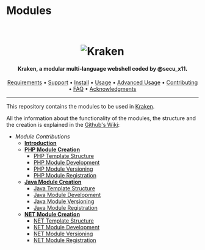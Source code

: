 # Modules

<h1 align="center">
  <br>
  <img src="https://raw.githubusercontent.com/kraken-ng/Kraken/main/static/kraken-logo-background.jpg" alt="Kraken">
</h1>

<h4 align="center">Kraken, a modular multi-language webshell coded by @secu_x11.</h4>

<p align="center">
  <a href="https://github.com/kraken-ng/Kraken/wiki/Getting-Started#requirements">Requirements</a> •
  <a href="https://github.com/kraken-ng/Kraken/wiki/Support">Support</a> •
  <a href="https://github.com/kraken-ng/Kraken/wiki/Getting-Started#installation">Install</a> •
  <a href="https://github.com/kraken-ng/Kraken/wiki/Getting-Started#usage">Usage</a> •
  <a href="https://github.com/kraken-ng/Kraken/wiki/Getting-Started#advanced-usage">Advanced Usage</a> •
  <a href="https://github.com/kraken-ng/Kraken/wiki/Contribute">Contributing</a> •
  <a href="https://github.com/kraken-ng/Kraken/wiki/FAQ-&-Troubleshooting">FAQ</a> •
  <a href="https://github.com/kraken-ng/Kraken/wiki/Acknowledgments-&-References">Acknowledgments</a>
</p>

---

This repository contains the modules to be used in [Kraken](https://github.com/kraken-ng/Kraken).

All the information about the functionality of the modules, the structure and the creation is explained in the [Github's Wiki]:

- *Module Contributions*
  - **[Introduction]**
  - **[PHP Module Creation]**
    - [PHP Template Structure]
    - [PHP Module Development]
    - [PHP Module Versioning]
    - [PHP Module Registration]
  - **[Java Module Creation]**
    - [Java Template Structure]
    - [Java Module Development]
    - [Java Module Versioning]
    - [Java Module Registration]
  - **[NET Module Creation]**
    - [NET Template Structure]
    - [NET Module Development]
    - [NET Module Versioning]
    - [NET Module Registration]


[Banner]: https://raw.githubusercontent.com/kraken-ng/Kraken/main/static/kraken-logo-background.jpg
[Github's Wiki]: https://github.com/kraken-ng/Kraken/wiki
[Introduction]: https://github.com/kraken-ng/Kraken/wiki/Contribute#introduction

[PHP Module Creation]: https://github.com/kraken-ng/Kraken/wiki/Contribute#php-module-creation
[PHP Template Structure]: https://github.com/kraken-ng/Kraken/wiki/Contribute#php-template-structure
[PHP Module Development]: https://github.com/kraken-ng/Kraken/wiki/Contribute#php-module-development
[PHP Module Versioning]: https://github.com/kraken-ng/Kraken/wiki/Contribute#php-module-versioning
[PHP Module Registration]: https://github.com/kraken-ng/Kraken/wiki/Contribute#php-module-registration

[Java Module Creation]: https://github.com/kraken-ng/Kraken/wiki/Contribute#java-module-creation
[Java Template Structure]: https://github.com/kraken-ng/Kraken/wiki/Contribute#java-template-structure
[Java Module Development]: https://github.com/kraken-ng/Kraken/wiki/Contribute#java-module-development
[Java Module Versioning]: https://github.com/kraken-ng/Kraken/wiki/Contribute#java-module-versioning
[Java Module Registration]: https://github.com/kraken-ng/Kraken/wiki/Contribute#java-module-registration

[NET Module Creation]: https://github.com/kraken-ng/Kraken/wiki/Contribute#net-module-creation
[NET Template Structure]: https://github.com/kraken-ng/Kraken/wiki/Contribute#net-template-structure
[NET Module Development]: https://github.com/kraken-ng/Kraken/wiki/Contribute#net-module-development
[NET Module Versioning]: https://github.com/kraken-ng/Kraken/wiki/Contribute#net-module-versioning
[NET Module Registration]: https://github.com/kraken-ng/Kraken/wiki/Contribute#net-module-registration

